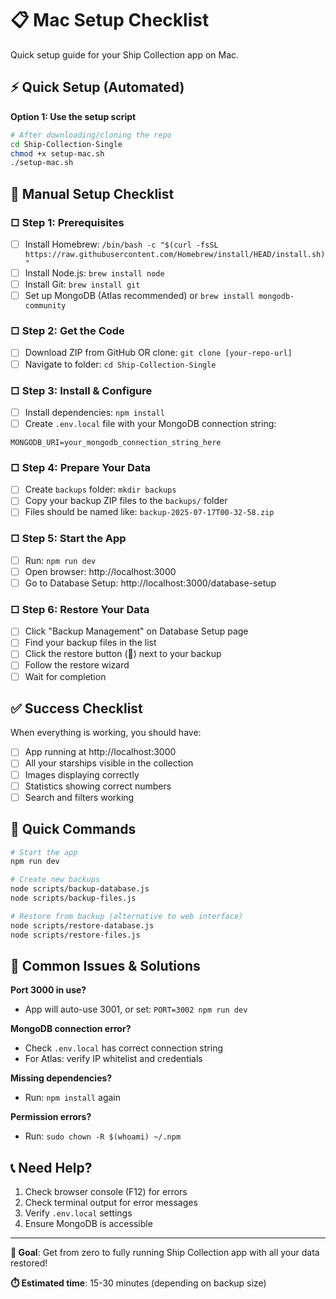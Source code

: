 # 📋 Mac Setup Checklist

Quick setup guide for your Ship Collection app on Mac.

## ⚡ Quick Setup (Automated)

**Option 1: Use the setup script**
```bash
# After downloading/cloning the repo
cd Ship-Collection-Single
chmod +x setup-mac.sh
./setup-mac.sh
```

## 📝 Manual Setup Checklist

### □ **Step 1: Prerequisites**
- [ ] Install Homebrew: `/bin/bash -c "$(curl -fsSL https://raw.githubusercontent.com/Homebrew/install/HEAD/install.sh)"`
- [ ] Install Node.js: `brew install node`
- [ ] Install Git: `brew install git`
- [ ] Set up MongoDB (Atlas recommended) or `brew install mongodb-community`

### □ **Step 2: Get the Code**
- [ ] Download ZIP from GitHub OR clone: `git clone [your-repo-url]`
- [ ] Navigate to folder: `cd Ship-Collection-Single`

### □ **Step 3: Install & Configure**
- [ ] Install dependencies: `npm install`
- [ ] Create `.env.local` file with your MongoDB connection string:
```env
MONGODB_URI=your_mongodb_connection_string_here
```

### □ **Step 4: Prepare Your Data**
- [ ] Create `backups` folder: `mkdir backups`
- [ ] Copy your backup ZIP files to the `backups/` folder
- [ ] Files should be named like: `backup-2025-07-17T00-32-58.zip`

### □ **Step 5: Start the App**
- [ ] Run: `npm run dev`
- [ ] Open browser: http://localhost:3000
- [ ] Go to Database Setup: http://localhost:3000/database-setup

### □ **Step 6: Restore Your Data**
- [ ] Click "Backup Management" on Database Setup page
- [ ] Find your backup files in the list
- [ ] Click the restore button (🔄) next to your backup
- [ ] Follow the restore wizard
- [ ] Wait for completion

## ✅ Success Checklist

When everything is working, you should have:

- [ ] App running at http://localhost:3000
- [ ] All your starships visible in the collection
- [ ] Images displaying correctly
- [ ] Statistics showing correct numbers
- [ ] Search and filters working

## 🔧 Quick Commands

```bash
# Start the app
npm run dev

# Create new backups
node scripts/backup-database.js
node scripts/backup-files.js

# Restore from backup (alternative to web interface)
node scripts/restore-database.js
node scripts/restore-files.js
```

## 🚨 Common Issues & Solutions

**Port 3000 in use?**
- App will auto-use 3001, or set: `PORT=3002 npm run dev`

**MongoDB connection error?**
- Check `.env.local` has correct connection string
- For Atlas: verify IP whitelist and credentials

**Missing dependencies?**
- Run: `npm install` again

**Permission errors?**
- Run: `sudo chown -R $(whoami) ~/.npm`

## 📞 Need Help?

1. Check browser console (F12) for errors
2. Check terminal output for error messages  
3. Verify `.env.local` settings
4. Ensure MongoDB is accessible

---

**🎯 Goal**: Get from zero to fully running Ship Collection app with all your data restored!

**⏱️ Estimated time**: 15-30 minutes (depending on backup size) 